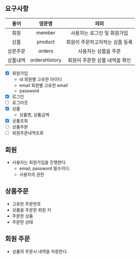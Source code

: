 

## 요구사항 

|용어|영문명|의미|
|:---:|:---:|:---:|
|회원  |member |사용자는 로그인 및 회원가입|
|상품  |product |회원이 주문하고자하는 상품 등록|
|상문주문|orders|사용자는 상품을 주문|
|상품내역|ordersHistory|회원이 주문한 상품 내역을 확인|


- [x] 회원가입
  - id 회원별 고유한 아이디 
  - email 회원별 고유한 email 
  - password
- [x] 로그인
- [ ] 로그아웃
- [x] 상품
  - 상품명, 상품금액
- [x] 상품조회
- [ ] 상품주문
- [ ] 회원주문내역조회 

## 회원
- 사용자는 회원가입을 진행한다. 
  - email, password 필수이다. 
  - 사용자의 권한

## 상품주문
- 고유한 주문번호
- 상품을 주문한 회원 키
- 주문한 상품
- 주문한 상태

## 회원 주문
- 상품의 주문시 내역을 저장한다.